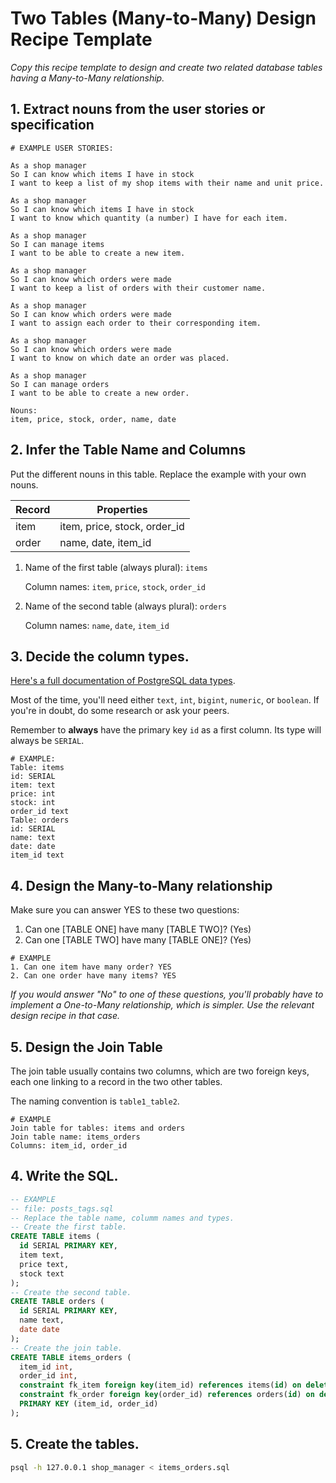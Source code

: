 # Two Tables (Many-to-Many) Design Recipe Template

_Copy this recipe template to design and create two related database tables having a Many-to-Many relationship._

## 1. Extract nouns from the user stories or specification

```
# EXAMPLE USER STORIES:

As a shop manager
So I can know which items I have in stock
I want to keep a list of my shop items with their name and unit price.

As a shop manager
So I can know which items I have in stock
I want to know which quantity (a number) I have for each item.

As a shop manager
So I can manage items
I want to be able to create a new item.

As a shop manager
So I can know which orders were made
I want to keep a list of orders with their customer name.

As a shop manager
So I can know which orders were made
I want to assign each order to their corresponding item.

As a shop manager
So I can know which orders were made
I want to know on which date an order was placed. 

As a shop manager
So I can manage orders
I want to be able to create a new order.
```

```
Nouns:
item, price, stock, order, name, date
```

## 2. Infer the Table Name and Columns

Put the different nouns in this table. Replace the example with your own nouns.

| Record                | Properties          |
| --------------------- | ------------------  |
| item                  | item, price, stock, order_id
| order                 | name, date, item_id

1. Name of the first table (always plural): `items` 

    Column names: `item`, `price`, `stock`, `order_id`

2. Name of the second table (always plural): `orders` 

    Column names: `name`, `date`, `item_id`

## 3. Decide the column types.

[Here's a full documentation of PostgreSQL data types](https://www.postgresql.org/docs/current/datatype.html).

Most of the time, you'll need either `text`, `int`, `bigint`, `numeric`, or `boolean`. If you're in doubt, do some research or ask your peers.

Remember to **always** have the primary key `id` as a first column. Its type will always be `SERIAL`.

```
# EXAMPLE:
Table: items
id: SERIAL
item: text
price: int
stock: int
order_id text
Table: orders
id: SERIAL
name: text
date: date
item_id text
```

## 4. Design the Many-to-Many relationship

Make sure you can answer YES to these two questions:

1. Can one [TABLE ONE] have many [TABLE TWO]? (Yes)
2. Can one [TABLE TWO] have many [TABLE ONE]? (Yes)

```
# EXAMPLE
1. Can one item have many order? YES
2. Can one order have many items? YES
```

_If you would answer "No" to one of these questions, you'll probably have to implement a One-to-Many relationship, which is simpler. Use the relevant design recipe in that case._

## 5. Design the Join Table

The join table usually contains two columns, which are two foreign keys, each one linking to a record in the two other tables.

The naming convention is `table1_table2`.

```
# EXAMPLE
Join table for tables: items and orders
Join table name: items_orders
Columns: item_id, order_id
```

## 4. Write the SQL.

```sql
-- EXAMPLE
-- file: posts_tags.sql
-- Replace the table name, columm names and types.
-- Create the first table.
CREATE TABLE items (
  id SERIAL PRIMARY KEY,
  item text,
  price text,
  stock text
);
-- Create the second table.
CREATE TABLE orders (
  id SERIAL PRIMARY KEY,
  name text,
  date date
);
-- Create the join table.
CREATE TABLE items_orders (
  item_id int,
  order_id int,
  constraint fk_item foreign key(item_id) references items(id) on delete cascade,
  constraint fk_order foreign key(order_id) references orders(id) on delete cascade,
  PRIMARY KEY (item_id, order_id)
);
```

## 5. Create the tables.

```bash
psql -h 127.0.0.1 shop_manager < items_orders.sql
```